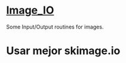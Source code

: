 # [Image_IO](https://vicente-gonzalez-ruiz.github.io/image_IO/)
Some Input/Output routines for images.

# Usar mejor skimage.io

